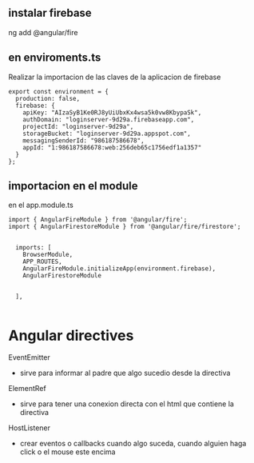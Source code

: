 

## instalar firebase

ng add @angular/fire

## en enviroments.ts
Realizar la importacion de las claves de la aplicacion de firebase
```
export const environment = {
  production: false,
  firebase: {
    apiKey: "AIzaSyB1Ke0RJ8yUiUbxKx4wsa5k0vw8KbypaSk",
    authDomain: "loginserver-9d29a.firebaseapp.com",
    projectId: "loginserver-9d29a",
    storageBucket: "loginserver-9d29a.appspot.com",
    messagingSenderId: "986187586678",
    appId: "1:986187586678:web:256deb65c1756edf1a1357"
  }
};
```

## importacion en el module

en el app.module.ts
```
import { AngularFireModule } from '@angular/fire';
import { AngularFirestoreModule } from '@angular/fire/firestore';


  imports: [
    BrowserModule,
    APP_ROUTES,
    AngularFireModule.initializeApp(environment.firebase),
    AngularFirestoreModule
    
    
  ],


```



# Angular directives

EventEmitter
- sirve para informar al padre que algo sucedio desde la directiva

 ElementRef
 - sirve para tener una conexion directa con el html que contiene la directiva

  HostListener 
  - crear eventos o callbacks cuando algo suceda, cuando alguien haga click o el mouse este encima 
